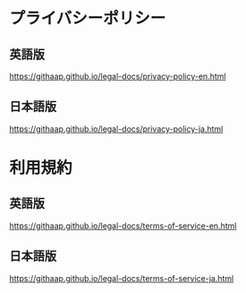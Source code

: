 # プライバシーポリシー
## 英語版
https://githaap.github.io/legal-docs/privacy-policy-en.html

## 日本語版
https://githaap.github.io/legal-docs/privacy-policy-ja.html

# 利用規約
## 英語版
https://githaap.github.io/legal-docs/terms-of-service-en.html

## 日本語版
https://githaap.github.io/legal-docs/terms-of-service-ja.html

